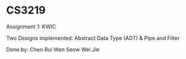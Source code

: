 # CS3219
Assignment 1: KWIC

Two Designs implemented: Abstract Data Type (ADT) & Pipe and Filter

Done by: 
Chen Rui Wen 
Seow Wei Jie
